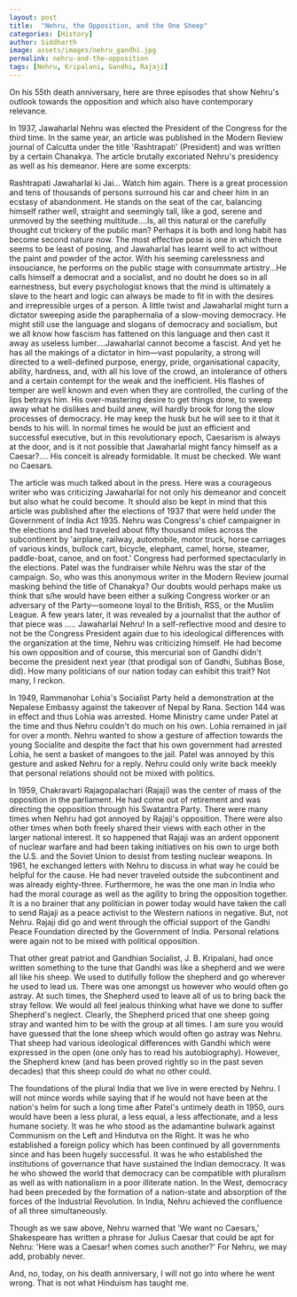 ```yaml
---
layout: post
title:  "Nehru, the Opposition, and the One Sheep"
categories: [History]
author: Siddharth
image: assets/images/nehru_gandhi.jpg
permalink: nehru-and-the-opposition
tags: [Nehru, Kripalani, Gandhi, Rajaji]
---
```

On his 55th death anniversary, here are three episodes that show Nehru's outlook towards the opposition and which also have contemporary relevance.

In 1937, Jawaharlal Nehru was elected the President of the Congress for the third time. In the same year, an article was published in the Modern Review journal of Calcutta under the title 'Rashtrapati' (President) and was written by a certain Chanakya. The article brutally excoriated Nehru's presidency as well as his demeanor. Here are some excerpts:

Rashtrapati Jawaharlal ki Jai... Watch him again. There is a great procession and tens of thousands of persons surround his car and cheer him in an ecstasy of abandonment. He stands on the seat of the car, balancing himself rather well, straight and seemingly tall, like a god, serene and unmoved by the seething multitude....Is, all this natural or the carefully thought cut trickery of the public man? Perhaps it is both and long habit has become second nature now. The most effective pose is one in which there seems to be least of posing, and Jawaharlal has learnt well to act without the paint and powder of the actor. With his seeming carelessness and insouciance, he performs on the public stage with consummate artistry...He calls himself a democrat and a socialist, and no doubt he does so in all earnestness, but every psychologist knows that the mind is ultimately a slave to the heart and logic can always be made to fit in with the desires and irrepressible urges of a person. A little twist and Jawaharlal might turn a dictator sweeping aside the paraphernalia of a slow-moving democracy. He might still use the language and slogans of democracy and socialism, but we all know how fascism has fattened on this language and then cast it away as useless lumber....Jawaharlal cannot become a fascist. And yet he has all the makings of a dictator in him—vast popularity, a strong will directed to a well-defined purpose, energy, pride, organisational capacity, ability, hardness, and, with all his love of the crowd, an intolerance of others and a certain contempt for the weak and the inefficient. His flashes of temper are well known and even when they are controlled, the curling of the lips betrays him. His over-mastering desire to get things done, to sweep away what he dislikes and build anew, will hardly brook for long the slow processes of democracy. He may keep the husk but he will see to it that it bends to his will. In normal times he would be just an efficient and successful executive, but in this revolutionary epoch, Caesarism is always at the door, and is it not possible that Jawaharlal might fancy himself as a Caesar?.... His conceit is already formidable. It must be checked. We want no Caesars.

The article was much talked about in the press. Here was a courageous writer who was criticizing Jawaharlal for not only his demeanor and conceit but also what he could become. It should also be kept in mind that this article was published after the elections of 1937 that were held under the Government of India Act 1935. Nehru was Congress's chief campaigner in the elections and had traveled about fifty thousand miles across the subcontinent by 'airplane, railway, automobile, motor truck, horse carriages of various kinds, bullock cart, bicycle, elephant, camel, horse, steamer, paddle-boat, canoe, and on foot.' Congress had performed spectacularly in the elections. Patel was the fundraiser while Nehru was the star of the campaign. So, who was this anonymous writer in the Modern Review journal masking behind the title of Chanakya? Our doubts would perhaps make us think that s/he would have been either a sulking Congress worker or an adversary of the Party—someone loyal to the British, RSS, or the Muslim League. A few years later, it was revealed by a journalist that the author of that piece was ..... Jawaharlal Nehru! In a self-reflective mood and desire to not be the Congress President again due to his ideological differences with the organization at the time, Nehru was criticizing himself. He had become his own opposition and of course, this mercurial son of Gandhi didn't become the president next year (that prodigal son of Gandhi, Subhas Bose, did). How many politicians of our nation today can exhibit this trait? Not many, I reckon.

In 1949, Rammanohar Lohia's Socialist Party held a demonstration at the Nepalese Embassy against the takeover of Nepal by Rana. Section 144 was in effect and thus Lohia was arrested. Home Ministry came under Patel at the time and thus Nehru couldn't do much on his own. Lohia remained in jail for over a month. Nehru wanted to show a gesture of affection towards the young Socialite and despite the fact that his own government had arrested Lohia, he sent a basket of mangoes to the jail. Patel was annoyed by this gesture and asked Nehru for a reply. Nehru could only write back meekly that personal relations should not be mixed with politics.

In 1959, Chakravarti Rajagopalachari (Rajaji) was the center of mass of the opposition in the parliament. He had come out of retirement and was directing the opposition through his Swatantra Party. There were many times when Nehru had got annoyed by Rajaji's opposition. There were also other times when both freely shared their views with each other in the larger national interest. It so happened that Rajaji was an ardent opponent of nuclear warfare and had been taking initiatives on his own to urge both the U.S. and the Soviet Union to desist from testing nuclear weapons. In 1961, he exchanged letters with Nehru to discuss in what way he could be helpful for the cause. He had never traveled outside the subcontinent and was already eighty-three. Furthermore, he was the one man in India who had the moral courage as well as the agility to bring the opposition together. It is a no brainer that any politician in power today would have taken the call to send Rajaji as a peace activist to the Western nations in negative. But, not Nehru. Rajaji did go and went through the official support of the Gandhi Peace Foundation directed by the Government of India. Personal relations were again not to be mixed with political opposition.

That other great patriot and Gandhian Socialist, J. B. Kripalani, had once written something to the tune that Gandhi was like a shepherd and we were all like his sheep. We used to dutifully follow the shepherd and go wherever he used to lead us. There was one amongst us however who would often go astray. At such times, the Shepherd used to leave all of us to bring back the stray fellow. We would all feel jealous thinking what have we done to suffer Shepherd's neglect. Clearly, the Shepherd priced that one sheep going stray and wanted him to be with the group at all times. I am sure you would have guessed that the lone sheep which would often go astray was Nehru. That sheep had various ideological differences with Gandhi which were expressed in the open (one only has to read his autobiography). However, the Shepherd knew (and has been proved rightly so in the past seven decades) that this sheep could do what no other could.

The foundations of the plural India that we live in were erected by Nehru. I will not mince words while saying that if he would not have been at the nation's helm for such a long time after Patel's untimely death in 1950, ours would have been a less plural, a less equal, a less affectionate, and a less humane society. It was he who stood as the adamantine bulwark against Communism on the Left and Hindutva on the Right. It was he who established a foreign policy which has been continued by all governments since and has been hugely successful. It was he who established the institutions of governance that have sustained the Indian democracy. It was he who showed the world that democracy can be compatible with pluralism as well as with nationalism in a poor illiterate nation. In the West, democracy had been preceded by the formation of a nation-state and absorption of the forces of the Industrial Revolution. In India, Nehru achieved the confluence of all three simultaneously.

Though as we saw above, Nehru warned that 'We want no Caesars,' Shakespeare has written a phrase for Julius Caesar that could be apt for Nehru: 'Here was a Caesar! when comes such another?' For Nehru, we may add, probably never.

And, no, today, on his death anniversary, I will not go into where he went wrong. That is not what Hinduism has taught me.